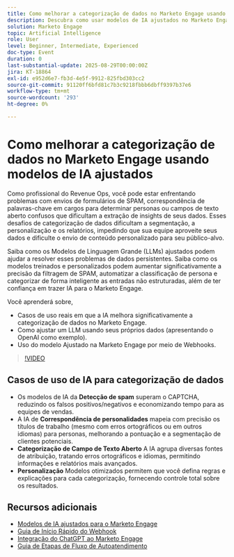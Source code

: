 ```yaml
---
title: Como melhorar a categorização de dados no Marketo Engage usando modelos de IA ajustados
description: Descubra como usar modelos de IA ajustados no Marketo Engage para detectar spam, corresponder títulos de trabalho a personas e categorizar campos de texto abertos com webhooks.
solution: Marketo Engage
topic: Artificial Intelligence
role: User
level: Beginner, Intermediate, Experienced
doc-type: Event
duration: 0
last-substantial-update: 2025-08-29T00:00:00Z
jira: KT-18864
exl-id: e952d6e7-fb3d-4e5f-9912-825fbd303cc2
source-git-commit: 91120ff6bfd81c7b3c9218fbbb6dbff9397b37e6
workflow-type: tm+mt
source-wordcount: '293'
ht-degree: 0%

---
```


# Como melhorar a categorização de dados no Marketo Engage usando modelos de IA ajustados

Como profissional do Revenue Ops, você pode estar enfrentando problemas com envios de formulários de SPAM, correspondência de palavras-chave em cargos para determinar personas ou campos de texto aberto confusos que dificultam a extração de insights de seus dados. Esses desafios de categorização de dados dificultam a segmentação, a personalização e os relatórios, impedindo que sua equipe aproveite seus dados e dificulte o envio de conteúdo personalizado para seu público-alvo.

Saiba como os Modelos de Linguagem Grande (LLMs) ajustados podem ajudar a resolver esses problemas de dados persistentes. Saiba como os modelos treinados e personalizados podem aumentar significativamente a precisão da filtragem de SPAM, automatizar a classificação de persona e categorizar de forma inteligente as entradas não estruturadas, além de ter confiança em trazer IA para o Marketo Engage.

Você aprenderá sobre,

* Casos de uso reais em que a IA melhora significativamente a categorização de dados no Marketo Engage.
* Como ajustar um LLM usando seus próprios dados (apresentando o OpenAI como exemplo).
* Uso do modelo Ajustado na Marketo Engage por meio de Webhooks.

>[!VIDEO](https://video.tv.adobe.com/v/3471388/?learn=on&enablevpops)

## Casos de uso de IA para categorização de dados

* Os modelos de IA da **Detecção de spam** superam o CAPTCHA, reduzindo os falsos positivos/negativos e economizando tempo para as equipes de vendas.
* A IA de **Correspondência de personalidades** mapeia com precisão os títulos de trabalho (mesmo com erros ortográficos ou em outros idiomas) para personas, melhorando a pontuação e a segmentação de clientes potenciais.
* **Categorização de Campo de Texto Aberto** A IA agrupa diversas fontes de atribuição, tratando erros ortográficos e idiomas, permitindo informações e relatórios mais avançados.
* **Personalização** Modelos otimizados permitem que você defina regras e explicações para cada categorização, fornecendo controle total sobre os resultados.


## Recursos adicionais

* [Modelos de IA ajustados para o Marketo Engage](https://nation.marketo.com/t5/champion-program-blogs/fine-tuned-ai-models-for-marketo/ba-p/357019)
* [Guia de Início Rápido do Webhook](https://nation.marketo.com/t5/champion-program-blogs/webhook-quick-start-guide/ba-p/345717#M2640)
* [Integração do ChatGPT ao Marketo Engage](https://nation.marketo.com/t5/champion-program-blogs/integrating-chatgpt-with-marketo/ba-p/346886)
* [Guia de Etapas de Fluxo de Autoatendimento](https://nation.marketo.com/t5/champion-program-blogs/self-service-flow-steps-guide/ba-p/357008)
